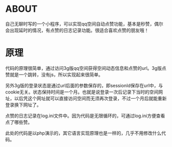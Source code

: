 ABOUT
====

自己无聊时写的一个小程序，可以实现qq空间自动点赞功能，基本是秒赞，偶尔会出现延时的情况，有点赞的日志记录功能。很适合喜欢点赞的朋友哦！

原理
====

代码的原理很简单，通过访问3g版qq空间获得空间动态信息和点赞的url。3g版点赞就是一个跳转，没有js，所以实现起来很简单。

另外3g版的登录状态是通过url后面的参数保存的，即sessionId保存在url中，与cookie无关。状态保持时间是一个月。也就是说登录一次后记录下当时的空间网址，以后凭这个网址就可以直接访问空间而无须再次登录，不过一个月后就能重新登录换下网址了。

点赞的日志记录在log.ini文件中。因为代码是无限循环的，可通过log.ini方便查看点了哪些赞。

此处的代码是以php演示的，其它语言实现原理也是一样的，几乎不用修改什么代码。

